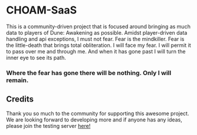 # CHOAM-SaaS

This is a community-driven project that is focused around bringing as much data to players of Dune: Awakening as possible.
Amidst player-driven data handling and api exceptions, I must not fear. Fear is the mindkiller. 
Fear is the little-death that brings total obliteration. I will face my fear. 
I will permit it to pass over me and through me. And when it has gone past I will turn the inner eye to see its path. 

### Where the fear has gone there will be nothing. Only I will remain.

## Credits

Thank you so much to the community for supporting this awesome project. We are looking forward to developing more and if anyone has any ideas, please join the testing server [here!](https://discord.gg/ND2MBzTetu)
